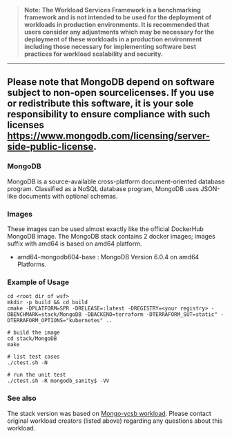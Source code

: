 >
> **Note: The Workload Services Framework is a benchmarking framework and is not intended to be used for the deployment of workloads in production environments. It is recommended that users consider any adjustments which may be necessary for the deployment of these workloads in a production environment including those necessary for implementing software best practices for workload scalability and security.**
>
--- 
Please note that MongoDB depend on software subject to non-open sourcelicenses. If you use or redistribute this software, it is your sole responsibility to ensure compliance with such licenses https://www.mongodb.com/licensing/server-side-public-license.
---

### MongoDB

MongoDB is a source-available cross-platform document-oriented database program. Classified as a NoSQL database program, MongoDB uses JSON-like documents with optional schemas.

### Images

These images can be used almost exactly like the official DockerHub MongoDB image. The MongoDB stack contains 2 docker images; images suffix with amd64 is based on amd64 platform.

- amd64-mongodb604-base : MongoDB Version 6.0.4 on amd64 Platforms.

### Example of Usage

```shell
cd <root dir of wsf>
mkdir -p build && cd build
cmake -DPLATFORM=SPR -DRELEASE=:latest -DREGISTRY=<your registry> -DBENCHMARK=stack/MongoDB -DBACKEND=terraform -DTERRAFORM_SUT=static" -DTERRAFORM_OPTIONS="kubernetes" ..

# build the image
cd stack/MongoDB
make

# list test cases
./ctest.sh -N

# run the unit test
./ctest.sh -R mongodb_sanity$ -VV
```

### See also

The stack version was based on [Mongo-ycsb workload](../../workload/Mongo-ycsb). Please contact original workload creators (listed above) regarding any questions about this workload.

